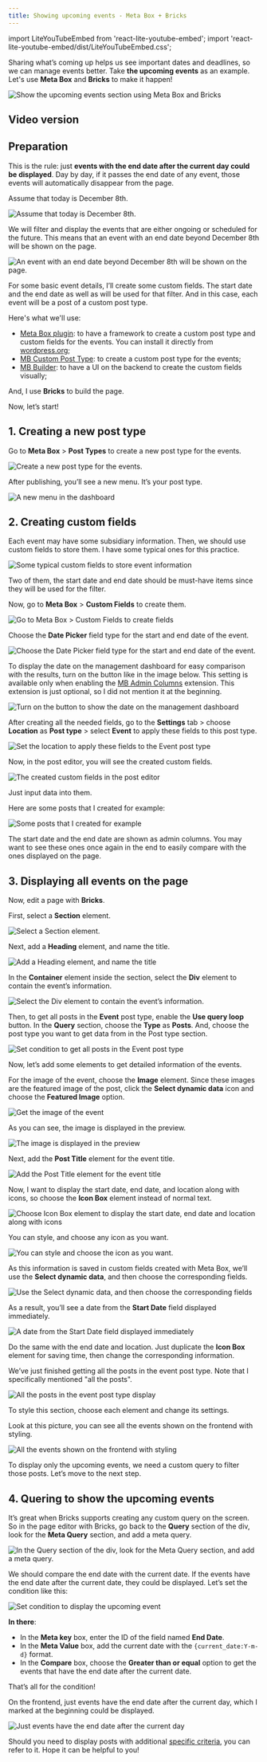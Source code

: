 ```yaml
---
title: Showing upcoming events - Meta Box + Bricks
---
```


import LiteYouTubeEmbed from 'react-lite-youtube-embed';
import 'react-lite-youtube-embed/dist/LiteYouTubeEmbed.css';

Sharing what’s coming up helps us see important dates and deadlines, so we can manage events better. Take **the upcoming events** as an example. Let's use **Meta Box** and **Bricks** to make it happen!

![Show the upcoming events section using Meta Box and Bricks](https://imgur.elightup.com/cHLKvtj.png)

## Video version

<LiteYouTubeEmbed id='sBCGEXOqUKE'/>

## Preparation

This is the rule: just **events with the end date after the current day could be displayed**. Day by day, if it passes the end date of any event, those events will automatically disappear from the page.

Assume that today is December 8th.

![Assume that today is December 8th.](https://imgur.elightup.com/QEmgAj4.png)

We will filter and display the events that are either ongoing or scheduled for the future. This means that an event with an end date beyond December 8th will be shown on the page.

![An event with an end date beyond December 8th will be shown on the page.](https://imgur.elightup.com/4UqOrgp.png)

For some basic event details, I’ll create some custom fields. The start date and the end date as well as will be used for that filter. And in this case, each event will be a post of a custom post type.

Here's what we'll use:

* [Meta Box plugin](https://wordpress.org/plugins/meta-box/): to have a framework to create a custom post type and custom fields for the events. You can install it directly from [wordpress.org](https://wordpress.org/plugins/meta-box/);
* [MB Custom Post Type](https://metabox.io/plugins/custom-post-type/): to create a custom post type for the events;
* [MB Builder](https://metabox.io/plugins/meta-box-builder/): to have a UI on the backend to create the custom fields visually;

And, I use **Bricks** to build the page.

Now, let’s start!

## 1. Creating a new post type

Go to **Meta Box** > **Post Types** to create a new post type for the events.

![Create a new post type for the events.](https://imgur.elightup.com/nHqoJie.png)

After publishing, you’ll see a new menu. It’s your post type.

![A new menu in the dashboard](https://imgur.elightup.com/vfenqqI.png)

## 2. Creating custom fields

Each event may have some subsidiary information. Then, we should use custom fields to store them. I have some typical ones for this practice.

![Some typical custom fields to store event information](https://imgur.elightup.com/G8UYFj2.png)

Two of them, the start date and end date should be must-have items since they will be used for the filter.

Now, go to **Meta Box** > **Custom Fields** to create them.

![Go to Meta Box > Custom Fields to create fields](https://imgur.elightup.com/zLE9E3q.png)

Choose the **Date Picker** field type for the start and end date of the event.

![Choose the Date Picker field type for the start and end date of the event.](https://imgur.elightup.com/3tphzzX.png)

To display the date on the management dashboard for easy comparison with the results, turn on the button like in the image below. This setting is available only when enabling the [MB Admin Columns](https://metabox.io/plugins/mb-admin-columns/) extension. This extension is just optional, so I did not mention it at the beginning.

![Turn on the button to show the date on the management dashboard](https://imgur.elightup.com/F1vb6Th.png)

After creating all the needed fields, go to the **Settings** tab > choose **Location** as **Post type** > select **Event** to apply these fields to this post type.

![Set the location to apply these fields to the Event post type](https://imgur.elightup.com/95m0aQd.png)

Now, in the post editor, you will see the created custom fields.

![The created custom fields in the post editor](https://imgur.elightup.com/G8UYFj2.png)

Just input data into them.

Here are some posts that I created for example:

![Some posts that I created for example](https://imgur.elightup.com/g0cAvCN.png)

The start date and the end date are shown as admin columns. You may want to see these ones once again in the end to easily compare with the ones displayed on the page.

## 3. Displaying all events on the page

Now, edit a page with **Bricks**.

First, select a **Section** element.

![Select a Section element.](https://imgur.elightup.com/Jxjindh.png)

Next, add a **Heading** element, and name the title.

![Add a Heading element, and name the title](https://imgur.elightup.com/Fmxu74e.png)

In the **Container** element inside the section, select the **Div** element to contain the event’s information.

![Select the Div element to contain the event’s information.](https://imgur.elightup.com/ClxOPom.png)

Then, to get all posts in the **Event** post type, enable the **Use query loop** button. In the **Query** section, choose the **Type** as **Posts**. And, choose the post type you want to get data from in the Post type section.

![Set condition to get all posts in the Event post type](https://imgur.elightup.com/HGsTxC0.png)

Now, let’s add some elements to get detailed information of the events.

For the image of the event, choose the **Image** element. Since these images are the featured image of the post, click the **Select dynamic data** icon and choose the **Featured Image** option.

![Get the image of the event](https://imgur.elightup.com/i6yet3E.png)

As you can see, the image is displayed in the preview.

![The image is displayed in the preview](https://imgur.elightup.com/YlooJgw.png)

Next, add the **Post Title** element for the event title.

![Add the Post Title element for the event title](https://imgur.elightup.com/ULYQoiu.png)

Now, I want to display the start date, end date, and location along with icons, so choose the **Icon Box** element instead of normal text.

![Choose Icon Box element to display the start date, end date and location along with icons](https://imgur.elightup.com/gyULXuW.png)

You can style, and choose any icon as you want.

![You can style and choose the icon as you want.](https://imgur.elightup.com/NdQkqBu.png)

As this information is saved in custom fields created with Meta Box, we’ll use the **Select dynamic data**, and then choose the corresponding fields.

![Use the Select dynamic data, and then choose the corresponding fields](https://imgur.elightup.com/AfIA8NF.png)

As a result, you’ll see a date from the **Start Date** field displayed immediately.

![A date from the Start Date field displayed immediately](https://imgur.elightup.com/4vsG5r5.png)

Do the same with the end date and location. Just duplicate the **Icon Box** element for saving time, then change the corresponding information.

We’ve just finished getting all the posts in the event post type. Note that I specifically mentioned "all the posts".

![All the posts in the event post type display](https://imgur.elightup.com/9DKkkwv.png)

To style this section, choose each element and change its settings.

Look at this picture, you can see all the events shown on the frontend with styling.

![All the events shown on the frontend with styling](https://imgur.elightup.com/KufWzNx.png)

To display only the upcoming events, we need a custom query to filter those posts. Let’s move to the next step.

## 4. Quering to show the upcoming events

It’s great when Bricks supports creating any custom query on the screen. So in the page editor with Bricks, go back to the **Query** section of the div, look for the **Meta Query** section, and add a meta query.

![In the Query section of the div, look for the Meta Query section, and add a meta query.](https://imgur.elightup.com/c3nc2HU.png)

We should compare the end date with the current date. If the events have the end date after the current date, they could be displayed. Let’s set the condition like this:

![Set condition to display the upcoming event](https://imgur.elightup.com/JXmSMWZ.png)

**In there**:

* In the **Meta key** box, enter the ID of the field named **End Date**.
* In the **Meta Value** box, add the current date with the `{current_date:Y-m-d}` format.
* In the **Compare** box, choose the **Greater than or equal** option to get the events that have the end date after the current date.

That’s all for the condition!

On the frontend, just events have the end date after the current day, which I marked at the beginning could be displayed.

![Just events have the end date after the current day](https://imgur.elightup.com/cHLKvtj.png)

Should you need to display posts with additional [specific criteria](https://docs.metabox.io/tutorials/show-posts-with-specific-criteria-bricks/), you can refer to it. Hope it can be helpful to you!
